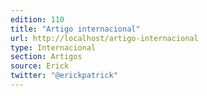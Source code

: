 ```yaml
---
edition: 110
title: "Artigo internacional"
url: http://localhost/artigo-internacional
type: Internacional
section: Artigos
source: Erick
twitter: "@erickpatrick"
---
```

